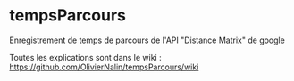 # tempsParcours
Enregistrement de temps de parcours de l'API "Distance Matrix" de google

Toutes les explications sont dans le wiki : https://github.com/OlivierNalin/tempsParcours/wiki
